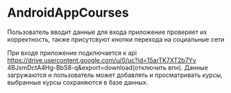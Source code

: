 ﻿# AndroidAppCourses


Пользователь вводит данные для входа приложение проверяет их корректность, также присутсвуют кнопки перехода на социальные сети

При входе приложение подключается к api https://drive.usercontent.google.com/u/0/uc?id=15arTK7XT2b7Yv
 4BJsmDctA4Hg-BbS8-q&export=download(отключить впн).
 Данные загружаются и пользователь может добавлять и просматривать курсы, выбранные курсы сохраняются в базе данных.
